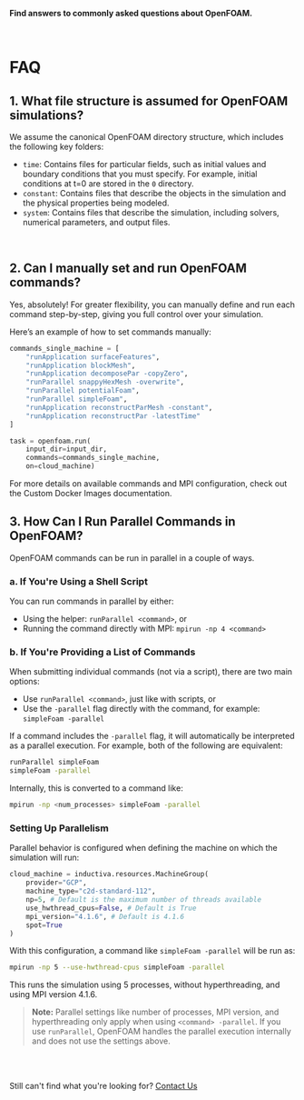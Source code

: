 **Find answers to commonly asked questions about OpenFOAM.**

<br>

# FAQ

## 1. What file structure is assumed for OpenFOAM simulations?
We assume the canonical OpenFOAM directory structure, which includes the following key folders:

- `time`: Contains files for particular fields, such as
initial values and boundary conditions that you must specify. For example, 
initial conditions at  t=0  are stored in the `0` directory.
- `constant`: Contains files that describe the objects in the simulation and the 
physical properties being modeled.
- `system`: Contains files that describe the simulation, including solvers, 
numerical parameters, and output files. 

<br>

## 2. Can I manually set and run OpenFOAM commands?
Yes, absolutely! For greater flexibility, you can manually define and run each command step-by-step, giving you full control over your simulation.

Here’s an example of how to set commands manually:

```python
commands_single_machine = [
    "runApplication surfaceFeatures",
    "runApplication blockMesh",
    "runApplication decomposePar -copyZero",
    "runParallel snappyHexMesh -overwrite",
    "runParallel potentialFoam",
    "runParallel simpleFoam",
    "runApplication reconstructParMesh -constant",
    "runApplication reconstructPar -latestTime"
]

task = openfoam.run(
    input_dir=input_dir,
    commands=commands_single_machine,
    on=cloud_machine)
```

For more details on available commands and MPI configuration, check out the Custom Docker Images documentation.

## 3. How Can I Run Parallel Commands in OpenFOAM?

OpenFOAM commands can be run in parallel in a couple of ways.

### a. If You're Using a Shell Script

You can run commands in parallel by either:

* Using the helper: `runParallel <command>`, or
* Running the command directly with MPI: `mpirun -np 4 <command>`

### b. If You're Providing a List of Commands

When submitting individual commands (not via a script), there are two main options:

* Use `runParallel <command>`, just like with scripts, or
* Use the `-parallel` flag directly with the command, for example: `simpleFoam -parallel`

If a command includes the `-parallel` flag, it will automatically be interpreted
as a parallel execution. For example, both of the following are equivalent:

```bash
runParallel simpleFoam
simpleFoam -parallel
```

Internally, this is converted to a command like:

```bash
mpirun -np <num_processes> simpleFoam -parallel
```

### Setting Up Parallelism

Parallel behavior is configured when defining the machine on which the simulation will run:

```python
cloud_machine = inductiva.resources.MachineGroup(
    provider="GCP",
    machine_type="c2d-standard-112",
    np=5, # Default is the maximum number of threads available
    use_hwthread_cpus=False, # Default is True
    mpi_version="4.1.6", # Default is 4.1.6
    spot=True
)
```

With this configuration, a command like `simpleFoam -parallel` will be run as:

```bash
mpirun -np 5 --use-hwthread-cpus simpleFoam -parallel
```

This runs the simulation using 5 processes, without hyperthreading, and using
MPI version 4.1.6.

> **Note:** Parallel settings like number of processes, MPI version, and hyperthreading only apply when using `<command> -parallel`.
> If you use `runParallel`, OpenFOAM handles the parallel execution internally and does not use the settings above.

<br>
<br>

Still can't find what you're looking for? [Contact Us](mailto:support@inductiva.ai)
